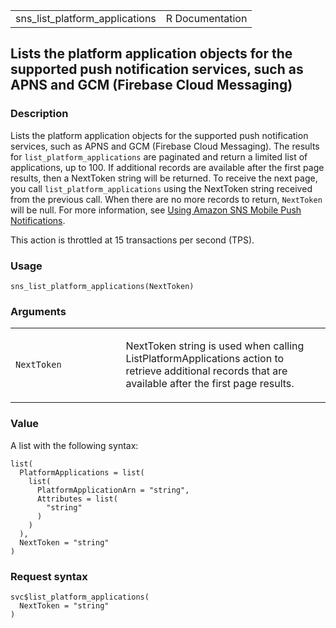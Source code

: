 <table style="width: 100%;">
<tbody>
<tr class="odd">
<td>sns_list_platform_applications</td>
<td style="text-align: right;">R Documentation</td>
</tr>
</tbody>
</table>

## Lists the platform application objects for the supported push notification services, such as APNS and GCM (Firebase Cloud Messaging)

### Description

Lists the platform application objects for the supported push
notification services, such as APNS and GCM (Firebase Cloud Messaging).
The results for `list_platform_applications` are paginated and return a
limited list of applications, up to 100. If additional records are
available after the first page results, then a NextToken string will be
returned. To receive the next page, you call
`list_platform_applications` using the NextToken string received from
the previous call. When there are no more records to return, `NextToken`
will be null. For more information, see [Using Amazon SNS Mobile Push
Notifications](https://docs.aws.amazon.com/sns/latest/dg/sns-mobile-application-as-subscriber.html).

This action is throttled at 15 transactions per second (TPS).

### Usage

    sns_list_platform_applications(NextToken)

### Arguments

<table>
<colgroup>
<col style="width: 35%" />
<col style="width: 65%" />
</colgroup>
<tbody>
<tr class="odd">
<td><code
id="sns_list_platform_applications_:_NextToken">NextToken</code></td>
<td><p>NextToken string is used when calling ListPlatformApplications
action to retrieve additional records that are available after the first
page results.</p></td>
</tr>
</tbody>
</table>

### Value

A list with the following syntax:

    list(
      PlatformApplications = list(
        list(
          PlatformApplicationArn = "string",
          Attributes = list(
            "string"
          )
        )
      ),
      NextToken = "string"
    )

### Request syntax

    svc$list_platform_applications(
      NextToken = "string"
    )
